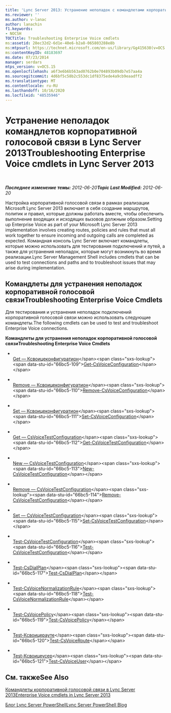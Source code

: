 ```yaml
---
title: 'Lync Server 2013: Устранение неполадок с командлетами корпоративной голосовой связи'
ms.reviewer: ''
ms.author: v-lanac
author: lanachin
f1.keywords:
- NOCSH
TOCTitle: Troubleshooting Enterprise Voice cmdlets
ms:assetid: 28ec32d2-6d1e-40e6-b2a8-065803288e8b
ms:mtpsurl: https://technet.microsoft.com/en-us/library/Gg415638(v=OCS.15)
ms:contentKeyID: 48183697
ms.date: 07/23/2014
manager: serdars
mtps_version: v=OCS.15
ms.openlocfilehash: a6f3e6b6b563ad0762b0e704893b09db7e57aa4a
ms.sourcegitcommit: 4d6bf5c58b2c553dc1df8375ede4a9cb9eaadff2
ms.translationtype: MT
ms.contentlocale: ru-RU
ms.lasthandoff: 10/16/2020
ms.locfileid: "48535946"
---
```

# <a name="troubleshooting-enterprise-voice-cmdlets-in-lync-server-2013"></a><span data-ttu-id="66bc5-102">Устранение неполадок командлетов корпоративной голосовой связи в Lync Server 2013</span><span class="sxs-lookup"><span data-stu-id="66bc5-102">Troubleshooting Enterprise Voice cmdlets in Lync Server 2013</span></span>

<div data-xmlns="http://www.w3.org/1999/xhtml">

<div class="topic" data-xmlns="http://www.w3.org/1999/xhtml" data-msxsl="urn:schemas-microsoft-com:xslt" data-cs="https://msdn.microsoft.com/">

<div data-asp="https://msdn2.microsoft.com/asp">



</div>

<div id="mainSection">

<div id="mainBody">

<span> </span>

<span data-ttu-id="66bc5-103">_**Последнее изменение темы:** 2012-06-20_</span><span class="sxs-lookup"><span data-stu-id="66bc5-103">_**Topic Last Modified:** 2012-06-20_</span></span>

<span data-ttu-id="66bc5-104">Настройка корпоративной голосовой связи в рамках реализации Microsoft Lync Server 2013 включает в себя создание маршрутов, политик и правил, которые должны работать вместе, чтобы обеспечить выполнение входящих и исходящих вызовов должным образом.</span><span class="sxs-lookup"><span data-stu-id="66bc5-104">Setting up Enterprise Voice as part of your Microsoft Lync Server 2013 implementation involves creating routes, policies and rules that must all work together to ensure incoming and outgoing calls are completed as expected.</span></span> <span data-ttu-id="66bc5-105">Командная консоль Lync Server включает командлеты, которые можно использовать для тестирования подключений и путей, а также для устранения неполадок, которые могут возникнуть во время реализации.</span><span class="sxs-lookup"><span data-stu-id="66bc5-105">Lync Server Management Shell includes cmdlets that can be used to test connections and paths and to troubleshoot issues that may arise during implementation.</span></span>

<div>

## <a name="troubleshooting-enterprise-voice-cmdlets"></a><span data-ttu-id="66bc5-106">Командлеты для устранения неполадок корпоративной голосовой связи</span><span class="sxs-lookup"><span data-stu-id="66bc5-106">Troubleshooting Enterprise Voice Cmdlets</span></span>

<span data-ttu-id="66bc5-107">Для тестирования и устранения неполадок подключений корпоративной голосовой связи можно использовать следующие командлеты.</span><span class="sxs-lookup"><span data-stu-id="66bc5-107">The following cmdlets can be used to test and troubleshoot Enterprise Voice connections.</span></span>

<span data-ttu-id="66bc5-108">**Командлеты для устранения неполадок корпоративной голосовой связи**</span><span class="sxs-lookup"><span data-stu-id="66bc5-108">**Troubleshooting Enterprise Voice Cmdlets**</span></span>

  - <span></span>  
    <span data-ttu-id="66bc5-109">[Get — Ксвоицеконфигуратион](https://technet.microsoft.com/library/Gg398815(v=OCS.15))</span><span class="sxs-lookup"><span data-stu-id="66bc5-109">[Get-CsVoiceConfiguration](https://technet.microsoft.com/library/Gg398815(v=OCS.15))</span></span>

  - <span></span>  
    <span data-ttu-id="66bc5-110">[Remove — Ксвоицеконфигуратион](https://technet.microsoft.com/library/Gg398804(v=OCS.15))</span><span class="sxs-lookup"><span data-stu-id="66bc5-110">[Remove-CsVoiceConfiguration](https://technet.microsoft.com/library/Gg398804(v=OCS.15))</span></span>

  - <span></span>  
    <span data-ttu-id="66bc5-111">[Set — Ксвоицеконфигуратион](https://technet.microsoft.com/library/Gg398967(v=OCS.15))</span><span class="sxs-lookup"><span data-stu-id="66bc5-111">[Set-CsVoiceConfiguration](https://technet.microsoft.com/library/Gg398967(v=OCS.15))</span></span>

<!-- end list -->

  - <span></span>  
    <span data-ttu-id="66bc5-112">[Get — CsVoiceTestConfiguration](https://technet.microsoft.com/library/Gg412957(v=OCS.15))</span><span class="sxs-lookup"><span data-stu-id="66bc5-112">[Get-CsVoiceTestConfiguration](https://technet.microsoft.com/library/Gg412957(v=OCS.15))</span></span>

  - <span></span>  
    <span data-ttu-id="66bc5-113">[New — CsVoiceTestConfiguration](https://technet.microsoft.com/library/Gg398961(v=OCS.15))</span><span class="sxs-lookup"><span data-stu-id="66bc5-113">[New-CsVoiceTestConfiguration](https://technet.microsoft.com/library/Gg398961(v=OCS.15))</span></span>

  - <span></span>  
    <span data-ttu-id="66bc5-114">[Remove — CsVoiceTestConfiguration](https://technet.microsoft.com/library/Gg412813(v=OCS.15))</span><span class="sxs-lookup"><span data-stu-id="66bc5-114">[Remove-CsVoiceTestConfiguration](https://technet.microsoft.com/library/Gg412813(v=OCS.15))</span></span>

  - <span></span>  
    <span data-ttu-id="66bc5-115">[Set — CsVoiceTestConfiguration](https://technet.microsoft.com/library/Gg398614(v=OCS.15))</span><span class="sxs-lookup"><span data-stu-id="66bc5-115">[Set-CsVoiceTestConfiguration](https://technet.microsoft.com/library/Gg398614(v=OCS.15))</span></span>

  - <span></span>  
    <span data-ttu-id="66bc5-116">[Test-CsVoiceTestConfiguration](https://technet.microsoft.com/library/Gg398260(v=OCS.15))</span><span class="sxs-lookup"><span data-stu-id="66bc5-116">[Test-CsVoiceTestConfiguration](https://technet.microsoft.com/library/Gg398260(v=OCS.15))</span></span>

<!-- end list -->

  - <span></span>  
    <span data-ttu-id="66bc5-117">[Test-CsDialPlan](https://technet.microsoft.com/library/Gg399024(v=OCS.15))</span><span class="sxs-lookup"><span data-stu-id="66bc5-117">[Test-CsDialPlan](https://technet.microsoft.com/library/Gg399024(v=OCS.15))</span></span>

<!-- end list -->

  - <span></span>  
    <span data-ttu-id="66bc5-118">[Test-CsVoiceNormalizationRule](https://technet.microsoft.com/library/Gg399003(v=OCS.15))</span><span class="sxs-lookup"><span data-stu-id="66bc5-118">[Test-CsVoiceNormalizationRule](https://technet.microsoft.com/library/Gg399003(v=OCS.15))</span></span>

<!-- end list -->

  - <span></span>  
    <span data-ttu-id="66bc5-119">[Test-CsVoicePolicy](https://technet.microsoft.com/library/Gg398310(v=OCS.15))</span><span class="sxs-lookup"><span data-stu-id="66bc5-119">[Test-CsVoicePolicy](https://technet.microsoft.com/library/Gg398310(v=OCS.15))</span></span>

<!-- end list -->

  - <span></span>  
    <span data-ttu-id="66bc5-120">[Test-Ксвоицерауте](https://technet.microsoft.com/library/Gg425873(v=OCS.15))</span><span class="sxs-lookup"><span data-stu-id="66bc5-120">[Test-CsVoiceRoute](https://technet.microsoft.com/library/Gg425873(v=OCS.15))</span></span>

<!-- end list -->

  - <span></span>  
    <span data-ttu-id="66bc5-121">[Test-Ксвоицеусер](https://technet.microsoft.com/library/Gg413013(v=OCS.15))</span><span class="sxs-lookup"><span data-stu-id="66bc5-121">[Test-CsVoiceUser](https://technet.microsoft.com/library/Gg413013(v=OCS.15))</span></span>

</div>

<div>

## <a name="see-also"></a><span data-ttu-id="66bc5-122">См. также</span><span class="sxs-lookup"><span data-stu-id="66bc5-122">See Also</span></span>


[<span data-ttu-id="66bc5-123">Командлеты корпоративной голосовой связи в Lync Server 2013</span><span class="sxs-lookup"><span data-stu-id="66bc5-123">Enterprise Voice cmdlets in Lync Server 2013</span></span>](lync-server-2013-enterprise-voice-cmdlets.md)  


[<span data-ttu-id="66bc5-124">Блог Lync Server PowerShell</span><span class="sxs-lookup"><span data-stu-id="66bc5-124">Lync Server PowerShell Blog</span></span>](https://go.microsoft.com/fwlink/p/?linkid=203150)  
  

</div>

</div>

<span> </span>

</div>

</div>

</div>

